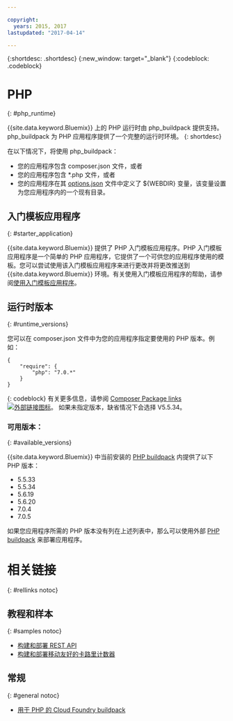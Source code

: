 ```yaml
---

copyright:
  years: 2015, 2017
lastupdated: "2017-04-14"

---
```


{:shortdesc: .shortdesc}
{:new_window: target="_blank"}
{:codeblock: .codeblock}

# PHP
{: #php_runtime}

{{site.data.keyword.Bluemix}} 上的 PHP 运行时由 php_buildpack 提供支持。php_buildpack 为 PHP 应用程序提供了一个完整的运行时环境。
{: shortdesc}

在以下情况下，将使用 php_buildpack：
* 您的应用程序包含 composer.json 文件，或者
* 您的应用程序包含 *.php 文件，或者
* 您的应用程序在其 [options.json](https://docs.cloudfoundry.org/buildpacks/php/gsg-php-config.html) 文件中定义了 ${WEBDIR} 变量，该变量设置为您应用程序内的一个现有目录。

## 入门模板应用程序
{: #starter_application}

{{site.data.keyword.Bluemix}} 提供了 PHP 入门模板应用程序。PHP 入门模板应用程序是一个简单的 PHP 应用程序，它提供了一个可供您的应用程序使用的模板。您可以尝试使用该入门模板应用程序来进行更改并将更改推送到 {{site.data.keyword.Bluemix}} 环境。有关使用入门模板应用程序的帮助，请参阅[使用入门模板应用程序](/docs/cfapps/starter_app_usage.html)。

## 运行时版本
{: #runtime_versions}

您可以在 composer.json 文件中为您的应用程序指定要使用的 PHP 版本。例如：

```
{
    "require": {
        "php": "7.0.*"
    }
}
```
{: codeblock}
有关更多信息，请参阅 [Composer Package links ![外部链接图标](../../icons/launch-glyph.svg "外部链接图标")](https://getcomposer.org/doc/04-schema.md#package-links)。
如果未指定版本，缺省情况下会选择 V5.5.34。

### 可用版本：
{: #available_versions}

{{site.data.keyword.Bluemix}} 中当前安装的 [PHP buildpack](https://github.com/cloudfoundry/php-buildpack/releases/tag/v4.3.10) 内提供了以下 PHP 版本：

* 5.5.33
* 5.5.34
* 5.6.19
* 5.6.20
* 7.0.4
* 7.0.5

如果您应用程序所需的 PHP 版本没有列在上述列表中，那么可以使用外部 [PHP buildpack](https://github.com/cloudfoundry/php-buildpack.git) 来部署应用程序。

# 相关链接
{: #rellinks notoc}
## 教程和样本
{: #samples notoc}
* [构建和部署 REST API](http://www.ibm.com/developerworks/library/wa-deployrest-app/)
* [构建和部署移动友好的卡路里计数器](http://www.ibm.com/developerworks/library/mo-bluemix-php-nutritionix-angularjs/)
## 常规
{: #general notoc}
* [用于 PHP 的 Cloud Foundry buildpack](https://github.com/cloudfoundry/php-buildpack.git)
